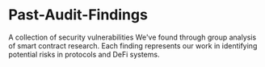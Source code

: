 # Past-Audit-Findings
A collection of security vulnerabilities We've found through group analysis of smart contract research. Each finding represents our work in identifying potential risks in  protocols and DeFi systems.
